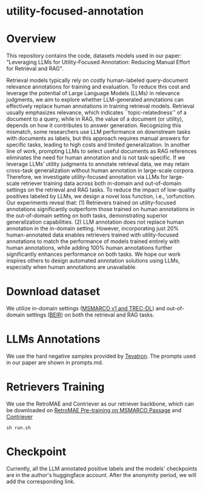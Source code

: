 # utility-focused-annotation

# Overview
This repository contains the code, datasets models used in our paper: "Leveraging LLMs for Utility-Focused Annotation: Reducing Manual Effort for Retrieval and RAG". 

Retrieval models typically rely on costly human-labeled query-document relevance annotations for training and evaluation. 
To reduce this cost and leverage the potential of Large Language Models (LLMs) in relevance judgments, we aim to explore whether LLM-generated annotations can effectively replace human annotations in training retrieval models. 
Retrieval usually emphasizes relevance, which indicates ``topic-relatedness'' of a document to a query, while in RAG, the value of a document (or utility), depends on how it contributes to answer generation. 
Recognizing this mismatch, some researchers use LLM performance on downstream tasks with documents as labels, but this approach requires manual answers for specific tasks, leading to high costs and limited generalization. 
In another line of work, prompting LLMs to select useful documents as RAG references eliminates the need for human annotation and is not task-specific. If we leverage LLMs’ utility judgments to annotate retrieval data, we may retain cross-task generalization without human annotation in large-scale corpora. 
Therefore, we investigate utility-focused annotation via LLMs for large-scale retriever training data across both in-domain and out-of-domain settings on the retrieval and RAG tasks. 
To reduce the impact of low-quality positives labeled by LLMs, we design a novel loss function, i.e., \orfunction. 
Our experiments reveal that: (1) Retrievers trained on utility-focused annotations significantly outperform those trained on human annotations in the out-of-domain setting on both tasks, demonstrating superior generalization capabilities. 
(2) LLM annotation does not replace human annotation in the in-domain setting. 
However, incorporating just 20% human-annotated data enables retrievers trained with utility-focused annotations to match the performance of models trained entirely with human annotations, while adding 100% human annotations further significantly enhances performance on both tasks.
We hope our work inspires others to design automated annotation solutions using LLMs, especially when human annotations are unavailable. 

# Download dataset 
We utilize in-domain settings ([MSMARCO v1 and TREC-DL](https://microsoft.github.io/msmarco/Datasets)) and out-of-domain settings ([BEIR](https://github.com/beir-cellar/beir)) on both the retrieval and RAG tasks. 

# LLMs Annotations
We use the hard negative samples provided by [Tevatron](https://www.dropbox.com/scl/fi/pkm1mtgfobae9kuesp7dr/train-tevatron.jsonl?rlkey=2thutc4zkozr9jp4zbbrz5rvi&dl=0). 
The prompts used in our paper are shown in prompts.md. 


# Retrievers Training 
We use the RetroMAE and Contriever as our retriever backbone, which can be downloaded on [RetroMAE Pre-training on MSMARCO Passage](https://github.com/staoxiao/RetroMAE/blob/master/examples/pretrain/README.md) and [Contriever](https://huggingface.co/facebook/contriever)

```
sh run.sh
```

# Checkpoint
Currently, all the LLM annotated positive labels and the models' checkpoints are in the author's huggingface account. After the anonymity period, we will add the corresponding link.




